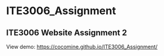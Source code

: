 # ITE3006_Assignment
ITE3006 Website Assignment 2
---
View demo: https://cocomine.github.io/ITE3006_Assignment/
